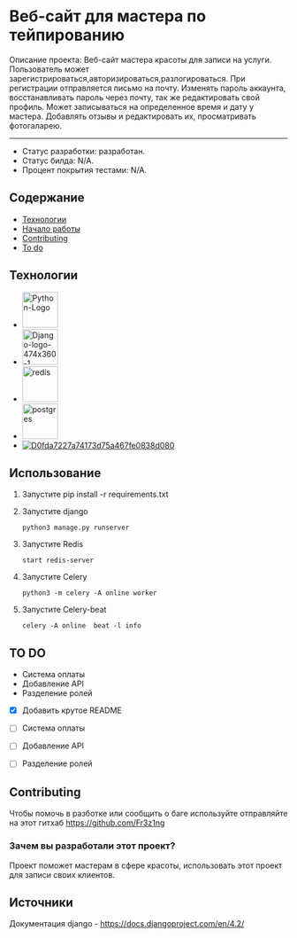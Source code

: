 # Веб-сайт для мастера по тейпированию
Описание проекта: Веб-сайт мастера красоты для записи на услуги. Пользователь может зарегистрироваться,авторизироваться,разлогироваться.
При регистрации отправляется письмо на почту. Изменять пароль аккаунта, восстанавливать пароль через почту, так же редактировать свой профиль.
Может записываться на определенное время и дату у мастера. Добавлять отзывы и редактировать их, просматривать фотогаларею.
***
* Статус разработки: разработан.
* Статус билда: N/A.
* Процент покрытия тестами: N/A.

## Содержание
- [Технологии](#технологии)
- [Начало работы](#использование)
- [Contributing](#contributing)
- [To do](#to-do)

## Технологии
- <a href="https://imgbb.com/"><img src="https://i.ibb.co/nMvphPm/Python-Logo.jpg" alt="Python-Logo" border="0" width="64" height="64"></a>
- <a href="https://ibb.co/b3cCNDW"><img src="https://i.ibb.co/b3cCNDW/Django-logo-474x360-1.jpg" alt="Django-logo-474x360-1" border="0" width="64" height="64"></a>
- <a href="https://ibb.co/LJZ0nrd"><img src="https://i.ibb.co/LJZ0nrd/redis.png" alt="redis" border="0" width="64" height="64"></a>
- <a href="https://ibb.co/FxTVQSx"><img src="https://i.ibb.co/FxTVQSx/postgres.png" alt="postgres" border="0" width="64" height="64"></a>
- <a href="https://imgbb.com/"><img src="https://i.ibb.co/TcLrtwr/D0fda7227a74173d75a467fe0838d080.jpg" alt="D0fda7227a74173d75a467fe0838d080" border="0"></a>


## Использование
1. Запустите pip install -r requirements.txt

2. Запустите django
   ```
   python3 manage.py runserver
   ```
3. Запустите Redis
   ```
   start redis-server  
   ```
4. Запустите Celery
   ```
   python3 -m celery -A online worker  
   ```
5. Запустите Celery-beat
   ```
   celery -A online  beat -l info   
   ```

## TO DO
* Система оплаты
* Добавление API
* Разделение ролей
- [x] Добавить крутое README
- [ ] Система оплаты
- [ ] Добавление API
- [ ] Разделение ролей


## Contributing
Чтобы помочь в разботке или сообщить о баге используйте отправляйте на этот гитхаб https://github.com/Fr3z1ng

### Зачем вы разработали этот проект?
Проект поможет мастерам в сфере красоты, использовать этот проект для записи своих клиентов.

## Источники
Документация django - https://docs.djangoproject.com/en/4.2/
